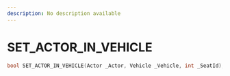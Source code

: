 ```yaml
---
description: No description available 
---
```


# SET_ACTOR_IN_VEHICLE

```cpp
bool SET_ACTOR_IN_VEHICLE(Actor _Actor, Vehicle _Vehicle, int _SeatId);
```